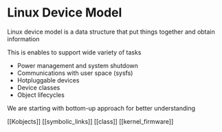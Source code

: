# Linux Device Model

Linux device model is a data structure that put things together and obtain information

This is enables to support wide variety of tasks

 

- Power management and system shutdown
- Communications with user space (sysfs)
- Hotpluggable devices
- Device classes
- Object lifecycles

We are starting with bottom-up approach for better understanding

 

[[Kobjects]]
[[symbolic_links]]
[[class]]
[[kernel_firmware]]